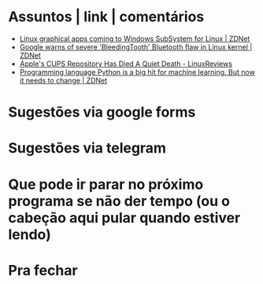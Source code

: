 Assuntos | link | comentários
=============================
* [Linux graphical apps coming to Windows SubSystem for Linux | ZDNet](https://www.zdnet.com/article/linux-graphical-apps-coming-to-windows-subsystem-for-linux/)
* [Google warns of severe 'BleedingTooth' Bluetooth flaw in Linux kernel | ZDNet](https://www.zdnet.com/article/google-warns-of-severe-bleedingtooth-bluetooth-flaw-in-linux-kernel/?ftag=COS-05-10aaa0g&taid=5f88839b897c2d000124eac7&utm_campaign=trueAnthem%3A+Trending+Content&utm_medium=trueAnthem&utm_source=twitter)
* [Apple's CUPS Repository Has Died A Quiet Death - LinuxReviews](https://linuxreviews.org/Apple%27s_CUPS_Repository_Has_Died_A_Quiet_Death)
* [Programming language Python is a big hit for machine learning. But now it needs to change | ZDNet](https://www.zdnet.com/article/programming-language-python-is-a-big-hit-for-machine-learning-but-now-it-needs-to-change/)

Sugestões via google forms
==========================

Sugestões via telegram
======================

Que pode ir parar no próximo programa se não der tempo (ou o cabeção aqui pular quando estiver lendo)
=====================================================================================================

Pra fechar
==========


